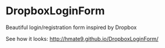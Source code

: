 # DropboxLoginForm
Beautiful login/registration form inspired by Dropbox

See how it looks: http://hmate9.github.io/DropboxLoginForm/
